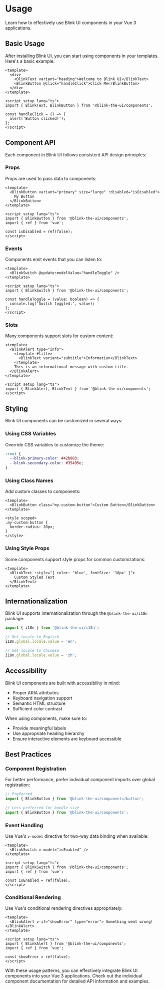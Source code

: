 # Usage

Learn how to effectively use Blink UI components in your Vue 3 applications.

## Basic Usage

After installing Blink UI, you can start using components in your templates. Here's a basic example:

```vue
<template>
  <div>
    <BlinkText variant="heading">Welcome to Blink UI</BlinkText>
    <BlinkButton @click="handleClick">Click Me</BlinkButton>
  </div>
</template>

<script setup lang="ts">
import { BlinkText, BlinkButton } from '@blink-the-ui/components';

const handleClick = () => {
  alert('Button clicked!');
};
</script>
```

## Component API

Each component in Blink UI follows consistent API design principles:

### Props

Props are used to pass data to components:

```vue
<template>
  <BlinkButton variant="primary" size="large" :disabled="isDisabled">
    My Button
  </BlinkButton>
</template>

<script setup lang="ts">
import { BlinkButton } from '@blink-the-ui/components';
import { ref } from 'vue';

const isDisabled = ref(false);
</script>
```

### Events

Components emit events that you can listen to:

```vue
<template>
  <BlinkSwitch @update:modelValue="handleToggle" />
</template>

<script setup lang="ts">
import { BlinkSwitch } from '@blink-the-ui/components';

const handleToggle = (value: boolean) => {
  console.log('Switch toggled:', value);
};
</script>
```

### Slots

Many components support slots for custom content:

```vue
<template>
  <BlinkAlert type="info">
    <template #title>
      <BlinkText variant="subtitle">Information</BlinkText>
    </template>
    This is an informational message with custom title.
  </BlinkAlert>
</template>

<script setup lang="ts">
import { BlinkAlert, BlinkText } from '@blink-the-ui/components';
</script>
```

## Styling

Blink UI components can be customized in several ways:

### Using CSS Variables

Override CSS variables to customize the theme:

```css
:root {
  --blink-primary-color: #42b883;
  --blink-secondary-color: #35495e;
}
```

### Using Class Names

Add custom classes to components:

```vue
<template>
  <BlinkButton class="my-custom-button">Custom Button</BlinkButton>
</template>

<style scoped>
.my-custom-button {
  border-radius: 20px;
}
</style>
```

### Using Style Props

Some components support style props for common customizations:

```vue
<template>
  <BlinkText :style="{ color: 'blue', fontSize: '18px' }">
    Custom Styled Text
  </BlinkText>
</template>
```

## Internationalization

Blink UI supports internationalization through the `@blink-the-ui/i18n` package:

```ts
import { i18n } from '@blink-the-ui/i18n';

// Set locale to English
i18n.global.locale.value = 'en';

// Set locale to Chinese
i18n.global.locale.value = 'zh';
```

## Accessibility

Blink UI components are built with accessibility in mind:

- Proper ARIA attributes
- Keyboard navigation support
- Semantic HTML structure
- Sufficient color contrast

When using components, make sure to:

- Provide meaningful labels
- Use appropriate heading hierarchy
- Ensure interactive elements are keyboard accessible

## Best Practices

### Component Registration

For better performance, prefer individual component imports over global registration:

```ts
// Preferred
import { BlinkButton } from '@blink-the-ui/components/button';

// Less preferred for bundle size
import { BlinkButton } from '@blink-the-ui/components';
```

### Event Handling

Use Vue's `v-model` directive for two-way data binding when available:

```vue
<template>
  <BlinkSwitch v-model="isEnabled" />
</template>

<script setup lang="ts">
import { BlinkSwitch } from '@blink-the-ui/components';
import { ref } from 'vue';

const isEnabled = ref(false);
</script>
```

### Conditional Rendering

Use Vue's conditional rendering directives appropriately:

```vue
<template>
  <BlinkAlert v-if="showError" type="error"> Something went wrong! </BlinkAlert>
</template>

<script setup lang="ts">
import { BlinkAlert } from '@blink-the-ui/components';
import { ref } from 'vue';

const showError = ref(false);
</script>
```

With these usage patterns, you can effectively integrate Blink UI components into your Vue 3 applications. Check out the individual component documentation for detailed API information and examples.
